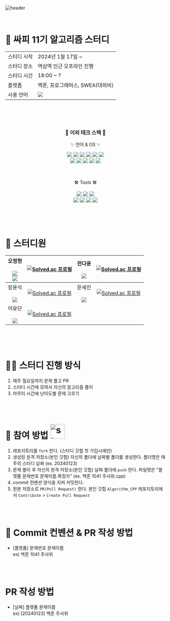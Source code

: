 
![header](https://capsule-render.vercel.app/api?type=venom&color=auto&height=300&section=header&text=Algorithm%20Study&fontSize=90&animation=twinkling)

</br>

# 🐳 싸피 11기 알고리즘 스터디

<table>
  <tr>
    <td>스터디 시작</td>
    <td>2024년 1월 17일 ~</td>
  </tr>
  <tr>
    <td>스터디 장소</td>
    <td>역삼역 인근 오프라인 진행</td>
  </tr>
  <tr>
    <td>스터디 시간</td>
    <td>18:00 ~ ?</td>
  </tr>
  <tr>
    <td>플랫폼</td>
    <td>백준, 프로그래머스, SWEA(대외비)</td>
  </tr>
  <tr>
    <td>사용 언어</td>
    <td><img src="https://img.shields.io/badge/C++-00599C?style=flat&logo=C%2B%2B&logoColor=white" /></td>
  </tr>
</table>

<br/><br/><br/>
<div align=center>
	<h3>👾 이외 테크 스택 👾</h3>
	<p>✨ 언어 & OS ✨</p>
</div>
<div align="center">
  <img src="https://img.shields.io/badge/C++-00599C?style=flat&logo=C%2B%2B&logoColor=white" />
  <img src="https://img.shields.io/badge/python-3670A0?style=flate&logo=python&logoColor=ffdd54" />
	<img src="https://img.shields.io/badge/Java-007396?style=flat&logo=Conda-Forge&logoColor=white" />
	<img src="https://img.shields.io/badge/HTML5-E34F26?style=flat&logo=HTML5&logoColor=white" />
	<img src="https://img.shields.io/badge/CSS3-1572B6?style=flat&logo=CSS3&logoColor=white" />
	<img src="https://img.shields.io/badge/JavaScript-F7DF1E?style=flat&logo=JavaScript&logoColor=white" />
  </br>
  <img src="https://img.shields.io/badge/Windows-1E90FF?style=flat&logo=windows&logoColor=white" />
  <img src="https://img.shields.io/badge/mac%20os-000000?style=flat&logo=apple&logoColor=white" />
	<img src="https://img.shields.io/badge/Linux-FCC624?style=flat&logo=Linux&logoColor=white" />
  <img src="https://img.shields.io/badge/Ubuntu-E95420?style=flat&logo=ubuntu&logoColor=white" />
  <img src="https://img.shields.io/badge/WSL-0a97f5?style=flat&logo=linux&logoColor=white" />
  
</div>
</br></br>
<div align=center>
	<p>🛠 Tools 🛠</p>
</div>
<div align=center>
	<img src="https://img.shields.io/badge/Eclipse-2C2255?style=flat&logo=EclipseIDE&logoColor=white" />
	<img src="https://img.shields.io/badge/Visual%20Studio-007ACC?style=flat&logo=visualstudiocode&logoColor=white" />
  <img src="https://img.shields.io/badge/Intellij%20Idea-000?logo=intellij-idea&style=flat&logoColor=white" />
  </br>
  <img src="https://img.shields.io/badge/Xcode-007ACC?style=flat&logo=Xcode&logoColor=white" />
  <img src="https://img.shields.io/badge/Notion-000000?style=flat&logo=notion&logoColor=white" />
  <img src="https://img.shields.io/badge/GitHub-181717?style=flat&logo=GitHub&logoColor=white" />
  <img src="https://img.shields.io/badge/Colab-F9AB00?style=flat&logo=googlecolab&color=525252" />
</div>

</br></br></br>

# 🦧 스터디원
|<div>오정현</div></br><a href="https://github.com/ohsopp"><img src="https://img.shields.io/badge/GitHub-181717?style=flat&logo=GitHub&logoColor=white"></a></br><a href="https://github.com/ohsopp"><img src="https://img.shields.io/badge/Gmail-D14836?style=flat&logo=gmail&logoColor=white"></a>|[![Solved.ac 프로필](http://mazassumnida.wtf/api/v2/generate_badge?boj=wjdgus0545)](https://solved.ac/wjdgus0545)|<div>전다윤</div></br><a href="https://github.com/JeonDY"><img src="https://img.shields.io/badge/GitHub-181717?style=flat&logo=GitHub&logoColor=white"></a>|[![Solved.ac 프로필](http://mazassumnida.wtf/api/v2/generate_badge?boj=pon04074)](https://solved.ac/pon04074)|
|:----:|:------:|:----:|:------:|
|<div>장윤석</div></br><a href="https://github.com/yoonseok99"><img src="https://img.shields.io/badge/GitHub-181717?style=flat&logo=GitHub&logoColor=white"></a>|[![Solved.ac 프로필](http://mazassumnida.wtf/api/v2/generate_badge?boj=jys0445)](https://solved.ac/jys0445)|<div>문세진</div></br><a href="https://github.com/sejinmoon"><img src="https://img.shields.io/badge/GitHub-181717?style=flat&logo=GitHub&logoColor=white"></a>|[![Solved.ac 프로필](http://mazassumnida.wtf/api/v2/generate_badge?boj=moonsejin0401)](https://solved.ac/moonsejin0401)|
|<div>이유단</div></br><a href="https://github.com/sakamii"><img src="https://img.shields.io/badge/GitHub-181717?style=flat&logo=GitHub&logoColor=white"></a>|[![Solved.ac 프로필](http://mazassumnida.wtf/api/v2/generate_badge?boj=sakamii)](https://solved.ac/sakamii)||


</br></br></br>

# 🤷‍♂️ 스터디 진행 방식
1. 매주 월요일까지 문제 풀고 PR
2. 스터디 시간에 모여서 자신의 알고리즘 풀이
3. 마무리 시간에 난이도별 문제 고르기

<br/><br/>
# 🧩 참여 방법 <img width="46" alt="star3" src="https://user-images.githubusercontent.com/78655692/151471989-9e21d7a8-a7b6-44b0-b598-2bb204b56b00.png">
1. 레포지토리를 `fork` 한다. (스터디 깃헙 첫 가입시에만)
2. 생성된 원격 저장소(본인 깃헙) 자신의 폴더에 날짜별 폴더를 생성한다. 폴더명은 매주의 스터디 날짜 (ex. 20240123)
3. 문제 풀이 후 자신의 원격 저장소(본인 깃헙) 날짜 폴더에 `push` 한다. 파일명은 "플랫폼 문제번호 문제이름.확장자" (ex. 백준 1041 주사위.cpp)
4. commit 컨벤션 양식을 지켜 커밋한다.
5. 원본 저장소로 `PR(Pull Request)` 한다. 본인 깃헙 `Algorithm_CPP` 레포지토리에서 `Contribute` > `Create Pull Request`

</br></br>
# 🥇 Commit 컨벤션 & PR 작성 방법
* [플랫폼] 문제번호 문제이름 <br/> ex) 백준 1041 주사위

</br></br>

# PR 작성 방법
* [날짜] 플랫폼 문제이름 <br/> ex) [20240123] 백준 주사위

</br>








